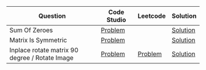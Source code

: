 | Question            | Code Studio                                                                                        | Leetcode                                               | Solution                         |
| ------------------- | -------------------------------------------------------------------------------------------------- | ------------------------------------------------------ | -------------------------------- |
| Sum Of Zeroes       | [Problem](https://www.codingninjas.com/codestudio/problems/array-sum_893287)                       |                                                        | [Solution](SumOfZeroes.java)     |
| Matrix Is Symmetric | [Problem](https://www.codingninjas.com/codestudio/problems/matrix-is-symmetric_799361)             |                                                        | [Solution](SymmetricMatrix.java) |
| Inplace rotate matrix 90 degree / Rotate Image | [Problem](https://www.codingninjas.com/codestudio/problems/inplace-rotate-matrix-90-degree_839734) | [Problem](https://leetcode.com/problems/rotate-image/) | [Solution](RotateMatrix90Degree.java) |
